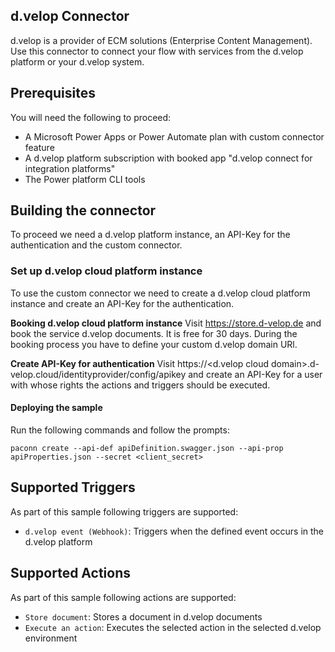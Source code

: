 ## d.velop Connector
d.velop is a provider of ECM solutions (Enterprise Content Management). Use this connector to connect your flow with services from the d.velop platform or your d.velop system.


## Prerequisites
You will need the following to proceed:
* A Microsoft Power Apps or Power Automate plan with custom connector feature
* A d.velop platform subscription with booked app "d.velop connect for integration platforms"
* The Power platform CLI tools

## Building the connector 
To proceed we need a d.velop platform instance, an API-Key for the authentication and the custom connector.

### Set up d.velop cloud platform instance
To use the custom connector we need to create a d.velop cloud platform instance and create an API-Key for the authentication.

**Booking d.velop cloud platform instance**
Visit https://store.d-velop.de and book the service d.velop documents. It is free for 30 days.
During the booking process you have to define your custom d.velop domain URl.

**Create API-Key for authentication**
Visit https://<d.velop cloud domain>.d-velop.cloud/identityprovider/config/apikey and create an API-Key for a user with whose rights the actions and triggers should be executed.  

#### Deploying the sample
Run the following commands and follow the prompts:

```paconn
paconn create --api-def apiDefinition.swagger.json --api-prop apiProperties.json --secret <client_secret>
```

## Supported Triggers
As part of this sample following triggers are supported:
* `d.velop event (Webhook)`: Triggers when the defined event occurs in the d.velop platform

## Supported Actions
As part of this sample following actions are supported:
* `Store document`: Stores a document in d.velop documents
* `Execute an action`: Executes the selected action in the selected d.velop environment
